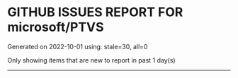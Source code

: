 
# GITHUB ISSUES REPORT FOR microsoft/PTVS


Generated on 2022-10-01 using: stale=30, all=0


Only showing items that are new to report in past 1 day(s)


---
